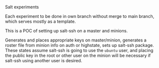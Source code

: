 Salt experiments


Each experiment to be done in own branch without merge to main branch, which serves mostly as a template.

This is a POC of setting up salt-ssh on a master and minions. 

Generates and places appropriate keys on master/minion, generates a roster file from minion info on auth or highstate, sets up salt-ssh package.  
These states assume salt-ssh is going to use the `ubuntu` user, and placing the public key in the root or other user on the minion will be necessary if salt-ssh using another user is desired. 

